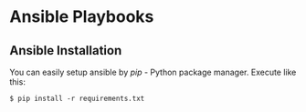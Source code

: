 # Ansible Playbooks

## Ansible Installation

You can easily setup ansible by *pip* - Python package manager.
Execute like this:

```
$ pip install -r requirements.txt
```

